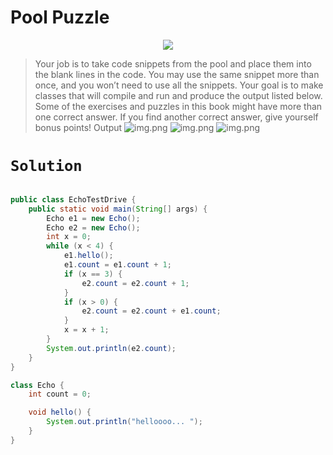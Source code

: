 # Pool Puzzle

<p align="center">
  <img src="../../../resources/img_pp_1.png" />
</p>

> Your job is to take code snippets from the pool and place them into the blank
lines in the code. You may use the same snippet more than once, and you
won’t need to use all the snippets. Your goal is to make classes that will
compile and run and produce the output listed below. Some of the exercises
and puzzles in this book might have more than one correct answer. If you find
another correct answer, give yourself bonus points!
> Output
> ![img.png](../../../resources/img_pp_2.png)
![img.png](../../../resources/img_pp_3.png)
![img.png](../../../resources/img_pp_4.png)

# `Solution`
```java

public class EchoTestDrive {
    public static void main(String[] args) {
        Echo e1 = new Echo();
        Echo e2 = new Echo();
        int x = 0;
        while (x < 4) {
            e1.hello();
            e1.count = e1.count + 1;
            if (x == 3) {
                e2.count = e2.count + 1;
            }
            if (x > 0) {
                e2.count = e2.count + e1.count;
            }
            x = x + 1;
        }
        System.out.println(e2.count);
    }
}

class Echo {
    int count = 0;

    void hello() {
        System.out.println("helloooo... ");
    }
}
```
